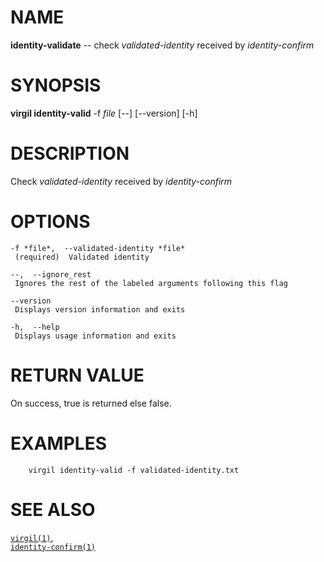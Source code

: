 NAME
====

**identity-validate** -- check *validated-identity* received by
*identity-confirm*

SYNOPSIS
========

**virgil identity-valid** -f *file* \[--\] \[--version\] \[-h\]

DESCRIPTION
===========

Check *validated-identity* received by *identity-confirm*

OPTIONS
=======

    -f *file*,  --validated-identity *file*
     (required)  Validated identity

    --,  --ignore_rest
     Ignores the rest of the labeled arguments following this flag

    --version
     Displays version information and exits

    -h,  --help
     Displays usage information and exits

RETURN VALUE
============

On success, true is returned else false.

EXAMPLES
========

        virgil identity-valid -f validated-identity.txt

SEE ALSO
========

[`virgil(1)`](../markdown/virgil.1.md),  
[`identity-confirm(1)`](../markdown/identity-confirm.1.md)

